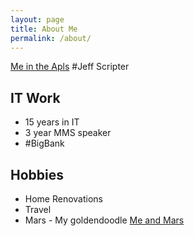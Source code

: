 ```yaml
---
layout: page
title: About Me
permalink: /about/
---
```

[Me in the Apls](/assets/images/alps.jpg)
#Jeff Scripter
## IT Work
* 15 years in IT
* 3 year MMS speaker
* #BigBank

## Hobbies
* Home Renovations
* Travel
* Mars - My goldendoodle
[Me and Mars](/assets/images/WithMars.jpg)
